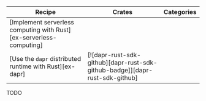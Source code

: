 | Recipe | Crates | Categories |
|--------|--------|------------|
| [Implement serverless computing with Rust][ex-serverless-computing] |  |  |
| [Use the `dapr` distributed runtime with Rust][ex-dapr] | [![dapr-rust-sdk-github][dapr-rust-sdk-github-badge]][dapr-rust-sdk-github] |  |

<div class="hidden">
TODO
</div>
